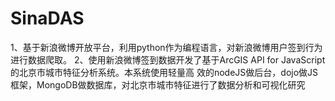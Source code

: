 # SinaDAS

1、基于新浪微博开放平台，利用python作为编程语言，对新浪微博用户签到行为进行数据爬取。
2、使用新浪微博签到数据开发了基于ArcGIS API for JavaScript的北京市城市特征分析系统。本系统使用轻量高
效的nodeJS做后台，dojo做JS框架，MongoDB做数据库，对北京市城市特征进行了数据分析和可视化研究
